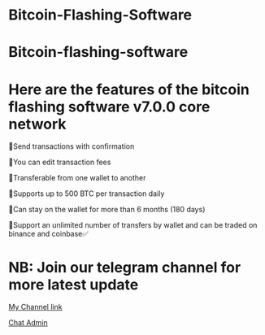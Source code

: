 # Bitcoin-Flashing-Software
# Bitcoin-flashing-software
# Here are the features of the bitcoin flashing software v7.0.0 core network

📌Send transactions with confirmation

📌You can edit transaction fees

📌Transferable from one wallet to another

📌Supports up to 500 BTC per transaction daily

📌Can stay on the wallet for more than 6 months (180 days)

📌Support an unlimited number of transfers by wallet and can be traded on binance and coinbase✅


# NB: Join our telegram channel for more latest update  
[My Channel link](https://t.me/btc_flash_hub)

[Chat Admin](https://t.me/czarbit)

